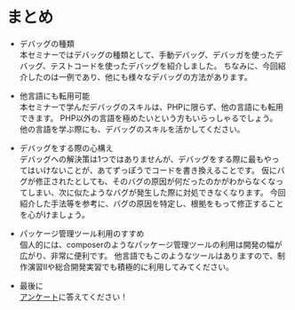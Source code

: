 # まとめ

- デバッグの種類<br>
  本セミナーではデバッグの種類として、手動デバッグ、デバッガを使ったデバッグ、テストコードを使ったデバッグを紹介しました。
  ちなみに、今回紹介したのは一例であり、他にも様々なデバッグの方法があります。

- 他言語にも転用可能<br>
  本セミナーで学んだデバッグのスキルは、PHPに限らず、他の言語にも転用できます。
  PHP以外の言語を極めたいという方もいらっしゃるでしょう。
  他の言語を学ぶ際にも、デバッグのスキルを活かしてください。

- デバッグをする際の心構え<br>
  デバッグへの解決策は1つではありませんが、デバッグをする際に最もやってはいけないことが、あてずっぽうでコードを書き換えることです。
  仮にバグが修正されたとしても、そのバグの原因が何だったのかがわからなくなってしまい、次に似たようなバグが発生した際に対処できなくなります。
  今回紹介した手法等を参考に、バグの原因を特定し、根拠をもって修正することを心がけましょう。

- パッケージ管理ツール利用のすすめ<br>
  個人的には、composerのようなパッケージ管理ツールの利用は開発の幅が広がり、非常に便利です。
  他言語でもこのようなツールはありますので、制作演習Ⅱや総合開発実習でも積極的に利用してみてください。

- 最後に<br>
  [アンケート](https://docs.google.com/forms/d/e/1FAIpQLSfcXMeXIN2te0Vez21FpaL0Sv0FL2qCtgEoQdC5i5EFY5zyLQ/viewform?usp=dialog)に答えてください！

  